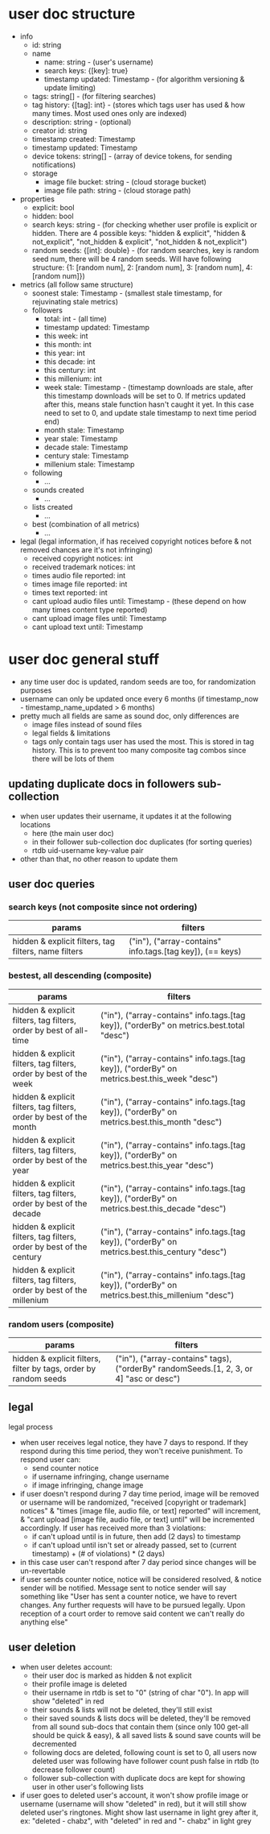# user doc structure
- info
  - id: string
  - name
    - name: string - (user's username)
    - search keys: {[key]: true}
    - timestamp updated: Timestamp - (for algorithm versioning & update limiting)
  - tags: string[] - (for filtering searches)
  - tag history: {[tag]: int} - (stores which tags user has used & how many times. Most used ones only are indexed)
  - description: string - (optional)
  - creator id: string
  - timestamp created: Timestamp
  - timestamp updated: Timestamp
  - device tokens: string[] - (array of device tokens, for sending notifications)
  - storage
    - image file bucket: string - (cloud storage bucket)
    - image file path: string - (cloud storage path)
- properties
  - explicit: bool
  - hidden: bool
  - search keys: string - (for checking whether user profile is explicit or hidden. There are 4 possible keys: "hidden & explicit", "hidden & not_explicit", "not_hidden & explicit", "not_hidden & not_explicit")
  - random seeds: {[int]: double} - (for random searches, key is random seed num, there will be 4 random seeds. Will have following structure: {1: [random num], 2: [random num], 3: [random num], 4: [random num]})
- metrics (all follow same structure)
  - soonest stale: Timestamp - (smallest stale timestamp, for rejuvinating stale metrics)
  - followers
    - total: int - (all time)
    - timestamp updated: Timestamp
    - this week: int
    - this month: int
    - this year: int
    - this decade: int
    - this century: int
    - this millenium: int
    - week stale: Timestamp - (timestamp downloads are stale, after this timestamp downloads will be set to 0. If metrics updated after this, means stale function hasn't caught it yet. In this case need to set to 0, and update stale timestamp to next time period end)
    - month stale: Timestamp
    - year stale: Timestamp
    - decade stale: Timestamp
    - century stale: Timestamp
    - millenium stale: Timestamp
  - following
    - ...
  - sounds created
    - ...
  - lists created
    - ...
  - best (combination of all metrics)
    - ...
- legal (legal information, if has received copyright notices before & not removed chances are it's not infringing) 
  - received copyright notices: int
  - received trademark notices: int
  - times audio file reported: int
  - times image file reported: int
  - times text reported: int
  - cant upload audio files until: Timestamp - (these depend on how many times content type reported)
  - cant upload image files until: Timestamp
  - cant upload text until: Timestamp

# user doc general stuff
- any time user doc is updated, random seeds are too, for randomization purposes
- username can only be updated once every 6 months (if timestamp_now - timestamp_name_updated > 6 months)
- pretty much all fields are same as sound doc, only differences are 
  - image files instead of sound files
  - legal fields & limitations
  - tags only contain tags user has used the most. This is stored in tag history. This is to prevent too many composite tag combos since there will be lots of them

## updating duplicate docs in followers sub-collection
- when user updates their username, it updates it at the following locations
  - here (the main user doc)
  - in their follower sub-collection doc duplicates (for sorting queries)
  - rtdb uid-username key-value pair
- other than that, no other reason to update them

## user doc queries
### search keys (not composite since not ordering)
| params                                               | filters                                                   |
| ---------------------------------------------------- | --------------------------------------------------------- |
| hidden & explicit filters, tag filters, name filters | ("in"), ("array-contains" info.tags.[tag key]), (== keys) |
### bestest, all descending (composite)
| params                                                                 | filters                                                                                            |
| ---------------------------------------------------------------------- | -------------------------------------------------------------------------------------------------- |
| hidden & explicit filters, tag filters, order by best of all-time      | ("in"), ("array-contains" info.tags.[tag key]), ("orderBy" on metrics.best.total           "desc") |
| hidden & explicit filters, tag filters, order by best of the week      | ("in"), ("array-contains" info.tags.[tag key]), ("orderBy" on metrics.best.this_week       "desc") |
| hidden & explicit filters, tag filters, order by best of the month     | ("in"), ("array-contains" info.tags.[tag key]), ("orderBy" on metrics.best.this_month      "desc") |
| hidden & explicit filters, tag filters, order by best of the year      | ("in"), ("array-contains" info.tags.[tag key]), ("orderBy" on metrics.best.this_year       "desc") |
| hidden & explicit filters, tag filters, order by best of the decade    | ("in"), ("array-contains" info.tags.[tag key]), ("orderBy" on metrics.best.this_decade     "desc") |
| hidden & explicit filters, tag filters, order by best of the century   | ("in"), ("array-contains" info.tags.[tag key]), ("orderBy" on metrics.best.this_century    "desc") |
| hidden & explicit filters, tag filters, order by best of the millenium | ("in"), ("array-contains" info.tags.[tag key]), ("orderBy" on metrics.best.this_millenium  "desc") |
### random users (composite)
| params                                                           | filters                                                                                |
| ---------------------------------------------------------------- | -------------------------------------------------------------------------------------- |
| hidden & explicit filters, filter by tags, order by random seeds | ("in"), ("array-contains" tags), ("orderBy" randomSeeds.[1, 2, 3, or 4] "asc or desc") |

## legal
legal process
- when user receives legal notice, they have 7 days to respond. If they respond during this time period, they won't receive punishment. To respond user can:
  - send counter notice
  - if username infringing, change username
  - if image infringing, change image
- if user doesn't respond during 7 day time period, image will be removed or username will be randomized, "received [copyright or trademark] notices" & "times [image file, audio file, or text] reported" will increment, & "cant upload [image file, audio file, or text] until" will be incremented accordingly. If user has received more than 3 violations:
  - if can't upload until is in future, then add (2 days) to timestamp
  - if can't upload until isn't set or already passed, set to (current timestamp) + (# of violations) * (2 days)
- in this case user can't respond after 7 day period since changes will be un-revertable
- if user sends counter notice, notice will be considered resolved, & notice sender will be notified. Message sent to notice sender will say something like "User has sent a counter notice, we have to revert changes. Any further requests will have to be pursued legally. Upon reception of a court order to remove said content we can't really do anything else"

## user deletion
- when user deletes account:
  - their user doc is marked as hidden & not explicit
  - their profile image is deleted
  - their username in rtdb is set to "0" (string of char "0"). In app will show "deleted" in red
  - their sounds & lists will not be deleted, they'll still exist
  - their saved sounds & lists docs will be deleted, they'll be removed from all sound sub-docs that contain them (since only 100 get-all should be quick & easy), & all saved lists & sound save counts will be decremented
  - following docs are deleted, following count is set to 0, all users now deleted user was following have follower count push false in rtdb (to decrease follower count)
  - follower sub-collection with duplicate docs are kept for showing user in other user's following lists
- if user goes to deleted user's account, it won't show profile image or username (username will show "deleted" in red), but it will still show deleted user's ringtones. Might show last username in light grey after it, ex: "deleted - chabz", with "deleted" in red and "- chabz" in light grey